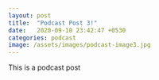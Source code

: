 ```yaml
---
layout: post
title:  "Podcast Post 3!"
date:   2020-09-10 23:42:47 +0530
categories: podcast
image: /assets/images/podcast-image3.jpg
---
```

This is a podcast post

<!-- ![alternate text]({{ page.image | relative_url }}) -->